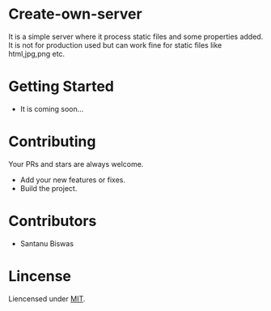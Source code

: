 # Create-own-server
It is a simple server where it process static files and some properties added.
It is not for production used but can work fine for static files like html,jpg,png etc.
# Getting Started
- It is coming soon...
# Contributing
Your PRs and stars are always welcome.
- Add your new features or fixes.
- Build the project.
# Contributors
- Santanu Biswas
# Lincense
Liencensed under [MIT](LICENSE).
